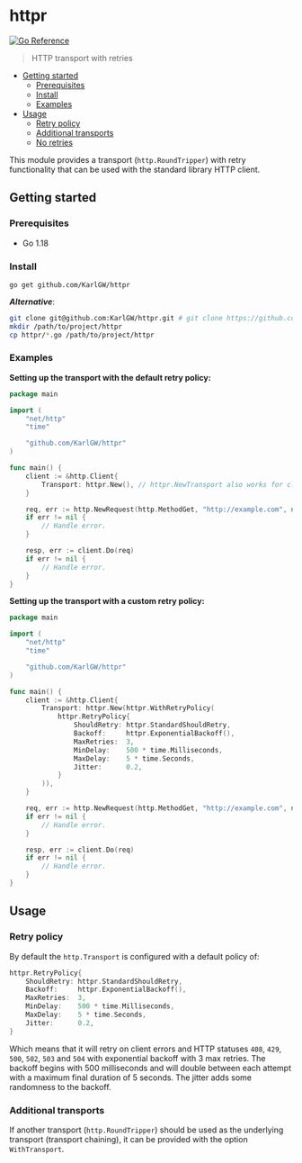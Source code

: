 # httpr

[![Go Reference](https://pkg.go.dev/badge/github.com/KarlGW/httpr.svg)](https://pkg.go.dev/github.com/KarlGW/httpr)

> HTTP transport with retries

* [Getting started](#getting-started)
  * [Prerequisites](#prerequisites)
  * [Install](#install)
  * [Examples](#examples)
* [Usage](#usage)
  * [Retry policy](#retry-policy)
  * [Additional transports](#additional-transports)
  * [No retries](#no-retries)


This module provides a transport (`http.RoundTripper`) with retry functionality that can be used with the standard library HTTP client.

## Getting started

### Prerequisites

* Go 1.18

### Install

```
go get github.com/KarlGW/httpr
```

***Alternative***:

```sh
git clone git@github.com:KarlGW/httpr.git # git clone https://github.com/KarlGW/httpr.git
mkdir /path/to/project/httpr
cp httpr/*.go /path/to/project/httpr
```

### Examples

**Setting up the transport with the default retry policy:**

```go
package main

import (
    "net/http"
    "time"

    "github.com/KarlGW/httpr"
)

func main() {
    client := &http.Client{
        Transport: httpr.New(), // httpr.NewTransport also works for clarity.
    }

    req, err := http.NewRequest(http.MethodGet, "http://example.com", nil)
    if err != nil {
        // Handle error.
    }

    resp, err := client.Do(req)
    if err != nil {
        // Handle error.
    }
}
```

**Setting up the transport with a custom retry policy:**

```go
package main

import (
    "net/http"
    "time"

    "github.com/KarlGW/httpr"
)

func main() {
    client := &http.Client{
        Transport: httpr.New(httpr.WithRetryPolicy(
            httpr.RetryPolicy{
                ShouldRetry: httpr.StandardShouldRetry,
                Backoff:     httpr.ExponentialBackoff(),
                MaxRetries:  3,
                MinDelay:    500 * time.Milliseconds,
                MaxDelay:    5 * time.Seconds,
                Jitter:      0.2,
            }
        )),
    }

    req, err := http.NewRequest(http.MethodGet, "http://example.com", nil)
    if err != nil {
        // Handle error.
    }

    resp, err := client.Do(req)
    if err != nil {
        // Handle error.
    }
}
```

## Usage

### Retry policy

By default the `http.Transport` is configured with a default policy of:

```go
httpr.RetryPolicy{
    ShouldRetry: httpr.StandardShouldRetry,
    Backoff:     httpr.ExponentialBackoff(),
    MaxRetries:  3,
    MinDelay:    500 * time.Milliseconds,
    MaxDelay:    5 * time.Seconds,
    Jitter:      0.2,
}
```

Which means that it will retry on client errors and HTTP statuses `408`, `429`, `500`, `502`, `503` and `504`
with exponential backoff with 3 max retries. The backoff begins with 500 milliseconds and will double between each
attempt with a maximum final duration of 5 seconds. The jitter adds some randomness to the backoff.

### Additional transports

If another transport (`http.RoundTripper`) should be used as the underlying transport (transport chaining), it can
be provided with the option `WithTransport`.
